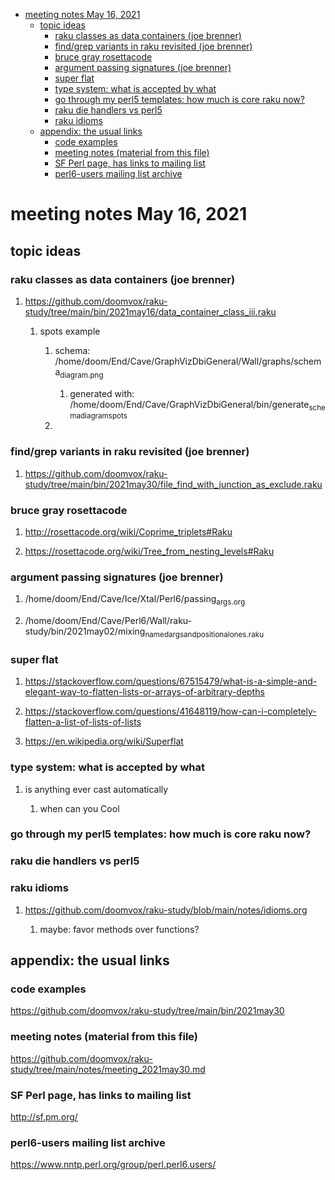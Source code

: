 - [meeting notes May 16, 2021](#orgda7ae04)
  - [topic ideas](#org2724a53)
    - [raku classes as data containers (joe brenner)](#orgf51dc40)
    - [find/grep variants in raku revisited (joe brenner)](#org66b382b)
    - [bruce gray rosettacode](#org23a98f0)
    - [argument passing signatures (joe brenner)](#orgdf6766f)
    - [super flat](#orge4cc042)
    - [type system: what is accepted by what](#org9cb4e22)
    - [go through my perl5 templates: how much is core raku now?](#orgf0a19e7)
    - [raku die handlers vs perl5](#orgee0e7eb)
    - [raku idioms](#orgf7f6256)
  - [appendix: the usual links](#org1e9ca6a)
    - [code examples](#org7718591)
    - [meeting notes (material from this file)](#orgfdaf892)
    - [SF Perl page, has links to mailing list](#org716f922)
    - [perl6-users mailing list archive](#orged486a7)


<a id="orgda7ae04"></a>

# meeting notes May 16, 2021


<a id="org2724a53"></a>

## topic ideas


<a id="orgf51dc40"></a>

### raku classes as data containers (joe brenner)

1.  <https://github.com/doomvox/raku-study/tree/main/bin/2021may16/data_container_class_iii.raku>

    1.  spots example
    
        1.  schema: /home/doom/End/Cave/GraphVizDbiGeneral/Wall/graphs/schema<sub>diagram.png</sub>
        
            1.  generated with: /home/doom/End/Cave/GraphVizDbiGeneral/bin/generate<sub>schema</sub><sub>diagram</sub><sub>spots</sub>
        
        2.  


<a id="org66b382b"></a>

### find/grep variants in raku revisited (joe brenner)

1.  <https://github.com/doomvox/raku-study/tree/main/bin/2021may30/file_find_with_junction_as_exclude.raku>


<a id="org23a98f0"></a>

### bruce gray rosettacode

1.  <http://rosettacode.org/wiki/Coprime_triplets#Raku>

2.  <https://rosettacode.org/wiki/Tree_from_nesting_levels#Raku>


<a id="orgdf6766f"></a>

### argument passing signatures (joe brenner)

1.  /home/doom/End/Cave/Ice/Xtal/Perl6/passing<sub>args.org</sub>

2.  /home/doom/End/Cave/Perl6/Wall/raku-study/bin/2021may02/mixing<sub>named</sub><sub>args</sub><sub>and</sub><sub>positional</sub><sub>ones.raku</sub>


<a id="orge4cc042"></a>

### super flat

1.  <https://stackoverflow.com/questions/67515479/what-is-a-simple-and-elegant-way-to-flatten-lists-or-arrays-of-arbitrary-depths>

2.  <https://stackoverflow.com/questions/41648119/how-can-i-completely-flatten-a-list-of-lists-of-lists>

3.  <https://en.wikipedia.org/wiki/Superflat>


<a id="org9cb4e22"></a>

### type system: what is accepted by what

1.  is anything ever cast automatically

    1.  when can you Cool


<a id="orgf0a19e7"></a>

### go through my perl5 templates: how much is core raku now?


<a id="orgee0e7eb"></a>

### raku die handlers vs perl5


<a id="orgf7f6256"></a>

### raku idioms

1.  <https://github.com/doomvox/raku-study/blob/main/notes/idioms.org>

    1.  maybe: favor methods over functions?


<a id="org1e9ca6a"></a>

## appendix: the usual links


<a id="org7718591"></a>

### code examples

<https://github.com/doomvox/raku-study/tree/main/bin/2021may30>


<a id="orgfdaf892"></a>

### meeting notes (material from this file)

<https://github.com/doomvox/raku-study/tree/main/notes/meeting_2021may30.md>


<a id="org716f922"></a>

### SF Perl page, has links to mailing list

<http://sf.pm.org/>


<a id="orged486a7"></a>

### perl6-users mailing list archive

<https://www.nntp.perl.org/group/perl.perl6.users/>

